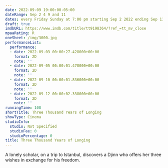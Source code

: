 ```yaml
---
date: 2022-09-09 19:00:00-05:00
dateRange: Sep 2 4 9 and 11
dates: every Friday Sunday at 7:00 pm starting Sep 2 2022 ending Sep 11 2022
draft: true
imdbURL: https://www.imdb.com/title/tt9198364/?ref_=tt_mv_close
mpaaRating: R
oneSheet: /img/3000.jpg
performanceList:
  performance:
  - date: 2022-09-03 00:00:27.428000+00:00
    format: 2D
    note: ''
  - date: 2022-09-05 00:00:01.478000+00:00
    format: 2D
    note: ''
  - date: 2022-09-10 00:00:01.836000+00:00
    format: 2D
    note: ''
  - date: 2022-09-12 00:00:02.338000+00:00
    format: 2D
    note: ''
runningTime: 108
shortTitle: Three Thousand Years of Longing
showType: Cinema
studioInfo:
  studio: Not Specified
  studioFee: 0
  studioPercentage: 0
title: Three Thousand Years of Longing
---
```


A lonely scholar, on a trip to Istanbul, discovers a Djinn who offers her three wishes in exchange for his freedom.